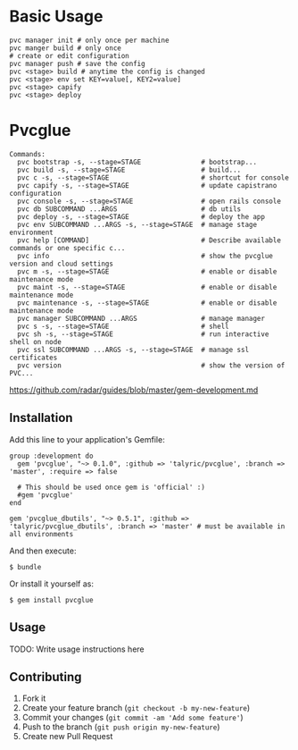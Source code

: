 # Basic Usage

    pvc manager init # only once per machine
    pvc manger build # only once
    # create or edit configuration
    pvc manager push # save the config
    pvc <stage> build # anytime the config is changed
    pvc <stage> env set KEY=value[, KEY2=value]
    pvc <stage> capify
    pvc <stage> deploy

# Pvcglue

    Commands:
      pvc bootstrap -s, --stage=STAGE               # bootstrap...
      pvc build -s, --stage=STAGE                   # build...
      pvc c -s, --stage=STAGE                       # shortcut for console
      pvc capify -s, --stage=STAGE                  # update capistrano configuration
      pvc console -s, --stage=STAGE                 # open rails console
      pvc db SUBCOMMAND ...ARGS                     # db utils
      pvc deploy -s, --stage=STAGE                  # deploy the app
      pvc env SUBCOMMAND ...ARGS -s, --stage=STAGE  # manage stage environment
      pvc help [COMMAND]                            # Describe available commands or one specific c...
      pvc info                                      # show the pvcglue version and cloud settings
      pvc m -s, --stage=STAGE                       # enable or disable maintenance mode
      pvc maint -s, --stage=STAGE                   # enable or disable maintenance mode
      pvc maintenance -s, --stage=STAGE             # enable or disable maintenance mode
      pvc manager SUBCOMMAND ...ARGS                # manage manager
      pvc s -s, --stage=STAGE                       # shell
      pvc sh -s, --stage=STAGE                      # run interactive shell on node
      pvc ssl SUBCOMMAND ...ARGS -s, --stage=STAGE  # manage ssl certificates
      pvc version                                   # show the version of PVC...

https://github.com/radar/guides/blob/master/gem-development.md

## Installation

Add this line to your application's Gemfile:

    group :development do
      gem 'pvcglue', "~> 0.1.0", :github => 'talyric/pvcglue', :branch => 'master', :require => false

      # This should be used once gem is 'official' :)
      #gem 'pvcglue'
    end

    gem 'pvcglue_dbutils', "~> 0.5.1", :github => 'talyric/pvcglue_dbutils', :branch => 'master' # must be available in all environments

And then execute:

    $ bundle

Or install it yourself as:

    $ gem install pvcglue

## Usage

TODO: Write usage instructions here

## Contributing

1. Fork it
2. Create your feature branch (`git checkout -b my-new-feature`)
3. Commit your changes (`git commit -am 'Add some feature'`)
4. Push to the branch (`git push origin my-new-feature`)
5. Create new Pull Request

